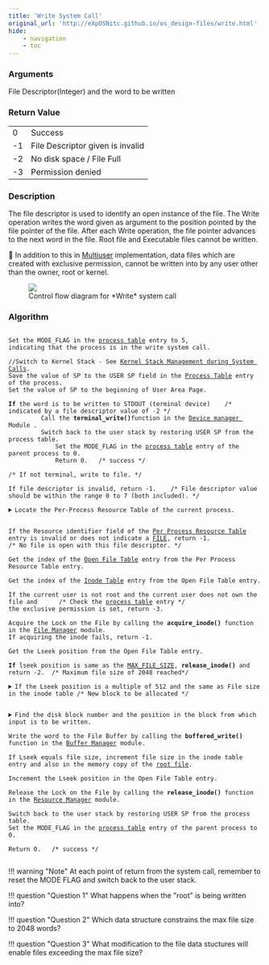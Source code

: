 ```yaml
---
title: 'Write System Call'
original_url: 'http://eXpOSNitc.github.io/os_design-files/write.html'
hide: 
    - navigation
    - toc
---
```


### Arguments
File Descriptor(Integer) and the word to be written


### Return Value

|  |  |
| --- | --- |
| 0 | Success |
| -1 | File Descriptor given is invalid |
| -2 | No disk space / File Full |
| -3 | Permission denied |


### Description
The file descriptor is used to identify an open instance of the file. The Write operation writes the word given as argument to the position pointed by the file pointer of the file. After each Write operation, the file pointer advances to the next word in the file. Root file and Executable files cannot be written.


:red_circle: In addition to this in  [Multiuser](http://exposnitc.github.io/os_spec-files/multiuser.html) implementation, data files which are created with exclusive permission, cannot be written into by any user other than the owner, root or kernel.

<figure>
    <img src="http://exposnitc.github.io/img/roadmap/FileWrite.png">
    <figcaption>Control flow diagram for *Write* system call</figcaption>
</figure>
  
  

### Algorithm

<pre><code>
Set the MODE_FLAG in the <a href="process_table.html">process table</a> entry to 5, 
indicating that the process is in the write system call.

//Switch to Kernel Stack - See <a href="stack_smcall.html">Kernel Stack Management during System Calls</a>. 
Save the value of SP to the USER SP field in the <a href="process_table.html">Process Table</a> entry of the process.
Set the value of SP to the beginning of User Area Page.

<b>If</b> the word is to be written to STDOUT (terminal device)    /* indicated by a file descriptor value of -2 */
	     Call the <b>terminal_write()</b>function in the <a href="../os_modules/Module_4.html" target="_blank">Device manager </a> Module .
	     Switch back to the user stack by restoring USER SP from the process table.
             Set the MODE_FLAG in the <a href="process_table.html">process table</a> entry of the parent process to 0.
             Return 0.   /* success */
			 
/* If not terminal, write to file. */

If file descriptor is invalid, return -1.    /* File descriptor value should be within the range 0 to 7 (both included). */

<details class="code-accordion"><summary>Locate the Per-Process Resource Table of the current process.</summary>
                 Find the PID of the current process from the <a href="./mem_ds.html#ss_table" target="_blank">System Status Table</a>.
                 Find the User Area page number from the <a href="process_table.html#per_process_table" target="_blank">Process Table</a> entry.
                 The  <a href="../os_design-files/process_table.html#per_process_table">Per-Process Resource Table</a> is located at the  <a href="constants.html" target="_blank">RESOURCE_TABLE_OFFSET</a> from the base of the <a href="./process_table.html#user_area" target="_blank"> User Area Page </a>.
</details>

If the Resource identifier field of the <a href="process_table.html#per_process_table" target="_blank">Per Process Resource Table</a> entry is invalid or does not indicate a <a href="constants.html" target="_blank">FILE</a>, return -1.   
/* No file is open with this file descriptor. */

Get the index of the <a href="mem_ds.html#file_table" target="_blank">Open File Table</a> entry from the Per Process Resource Table entry.

Get the index of the <a href="./disk_ds.html#inode_table" target="_blank">Inode Table</a> entry from the Open File Table entry. 

If the current user is not root and the current user does not own the file and 		/* Check the <a href="../os_design-files/process_table.html">process table</a> entry */
the exclusive permission is set, return -3. 

Acquire the Lock on the File by calling the <b>acquire_inode()</b> function in the <a href="../os_modules/Module_0.html" target="_blank">File Manager</a> module.  
If acquiring the inode fails, return -1.

Get the Lseek position from the Open File Table entry.

<b>If</b> lseek position is same as the <a href="support_tools-files/constants.html">MAX_FILE_SIZE</a>, <b>release_inode()</b> and return -2.  /* Maximum file size of 2048 reached*/

<details class="code-accordion"><summary>If the Lseek position is a multiple of 512 and the same as File size in the inode table /* New block to be allocated */</summary>	
              Get a free disk block by calling the <b>get_free_block()</b> function in the <a href="../os_modules/Module_2.html">Memory Manager</a> module.

              If no free disk block is found <b>release_inode()</b> and return -2. 

              Set the new disk block found in the corresponding (lseek / 512) disk block field  in the <a href="./disk_ds.html#inode_table" target="_blank">Inode table</a> entry.
</details>

<details class="code-accordion"><summary>Find the disk block number and the position in the block from which input is to be written.</summary>
               Get the block index from lseek position.   /* block index = lseek / block size (512) */
               Get the disk block number corresponding to the block index from the <a href="disk_ds.html#inode_table" target="_blank">Inode Table</a> .
               Get the offset value from lseek position.   /* offset = lseek % the block size (512) */
</details>
Write the word to the File Buffer by calling the <b>buffered_write()</b> function in the <a href="../os_modules/Module_3.html" target="_blank">Buffer Manager</a> module.

If Lseek equals file size, increment file size in the inode table entry and also in the memory copy of the <a href="disk_ds.html#root_file">root file</a>.

Increment the Lseek position in the Open File Table entry.

Release the Lock on the File by calling the <b>release_inode()</b> function in the <a href="../os_modules/Module_0.html" target="_blank">Resource Manager</a> module.

Switch back to the user stack by restoring USER SP from the process table.
Set the MODE_FLAG in the <a href="process_table.html">process table</a> entry of the parent process to 0.

Return 0.   /* success */

</code></pre>

!!! warning "Note"
    At each point of return from the system call, remember to reset the MODE FLAG and switch back to the user stack.


!!! question "Question 1"
    What happens when the "root" is being written into?

!!! question "Question 2"
    Which data structure constrains the max file size to 2048 words?

!!! question "Question 3"
    What modification to the file data stuctures will enable files exceeding the max file size?



  











































